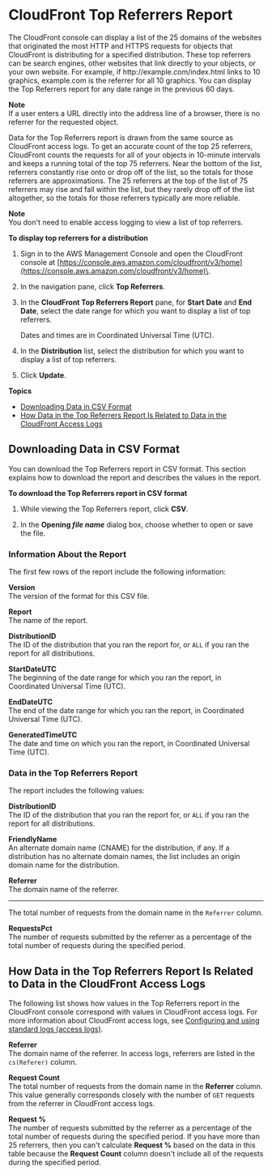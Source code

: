 # CloudFront Top Referrers Report<a name="top-referrers-report"></a>

The CloudFront console can display a list of the 25 domains of the websites that originated the most HTTP and HTTPS requests for objects that CloudFront is distributing for a specified distribution\. These top referrers can be search engines, other websites that link directly to your objects, or your own website\. For example, if http://example\.com/index\.html links to 10 graphics, example\.com is the referrer for all 10 graphics\. You can display the Top Referrers report for any date range in the previous 60 days\.

**Note**  
If a user enters a URL directly into the address line of a browser, there is no referrer for the requested object\.

Data for the Top Referrers report is drawn from the same source as CloudFront access logs\. To get an accurate count of the top 25 referrers, CloudFront counts the requests for all of your objects in 10\-minute intervals and keeps a running total of the top 75 referrers\. Near the bottom of the list, referrers constantly rise onto or drop off of the list, so the totals for those referrers are approximations\. The 25 referrers at the top of the list of 75 referrers may rise and fall within the list, but they rarely drop off of the list altogether, so the totals for those referrers typically are more reliable\.

**Note**  
You don't need to enable access logging to view a list of top referrers\.<a name="top-referrers-report-procedure"></a>

**To display top referrers for a distribution**

1. Sign in to the AWS Management Console and open the CloudFront console at [https://console.aws.amazon.com/cloudfront/v3/home](https://console.aws.amazon.com/cloudfront/v3/home)\.

1. In the navigation pane, click **Top Referrers**\.

1. In the **CloudFront Top Referrers Report** pane, for **Start Date** and **End Date**, select the date range for which you want to display a list of top referrers\. 

   Dates and times are in Coordinated Universal Time \(UTC\)\.

1. In the **Distribution** list, select the distribution for which you want to display a list of top referrers\. 

1. Click **Update**\.

**Topics**
+ [Downloading Data in CSV Format](#top-referrers-csv)
+ [How Data in the Top Referrers Report Is Related to Data in the CloudFront Access Logs](#top-referrers-data)

## Downloading Data in CSV Format<a name="top-referrers-csv"></a>

You can download the Top Referrers report in CSV format\. This section explains how to download the report and describes the values in the report\.<a name="top-referrers-csv-procedure"></a>

**To download the Top Referrers report in CSV format**

1. While viewing the Top Referrers report, click **CSV**\.

1. In the **Opening *file name*** dialog box, choose whether to open or save the file\.

### Information About the Report<a name="top-referrers-csv-header"></a>

The first few rows of the report include the following information:

**Version**  
The version of the format for this CSV file\.

**Report**  
The name of the report\.

**DistributionID**  
The ID of the distribution that you ran the report for, or `ALL` if you ran the report for all distributions\.

**StartDateUTC**  
The beginning of the date range for which you ran the report, in Coordinated Universal Time \(UTC\)\.

**EndDateUTC**  
The end of the date range for which you ran the report, in Coordinated Universal Time \(UTC\)\.

**GeneratedTimeUTC**  
The date and time on which you ran the report, in Coordinated Universal Time \(UTC\)\.

### Data in the Top Referrers Report<a name="top-referrers-csv-data"></a>

The report includes the following values:

**DistributionID**  
The ID of the distribution that you ran the report for, or `ALL` if you ran the report for all distributions\.

**FriendlyName**  
An alternate domain name \(CNAME\) for the distribution, if any\. If a distribution has no alternate domain names, the list includes an origin domain name for the distribution\.

**Referrer**  
The domain name of the referrer\.

****  
The total number of requests from the domain name in the `Referrer` column\.

**RequestsPct**  
The number of requests submitted by the referrer as a percentage of the total number of requests during the specified period\.

## How Data in the Top Referrers Report Is Related to Data in the CloudFront Access Logs<a name="top-referrers-data"></a>

The following list shows how values in the Top Referrers report in the CloudFront console correspond with values in CloudFront access logs\. For more information about CloudFront access logs, see [Configuring and using standard logs \(access logs\)](AccessLogs.md)\.

**Referrer**  
The domain name of the referrer\. In access logs, referrers are listed in the `cs(Referer)` column\. 

**Request Count**  
The total number of requests from the domain name in the **Referrer** column\. This value generally corresponds closely with the number of `GET` requests from the referrer in CloudFront access logs\. 

**Request %**  
The number of requests submitted by the referrer as a percentage of the total number of requests during the specified period\. If you have more than 25 referrers, then you can't calculate **Request %** based on the data in this table because the **Request Count** column doesn't include all of the requests during the specified period\.